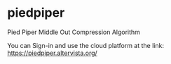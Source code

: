 # piedpiper
Pied Piper Middle Out Compression Algorithm

You can Sign-in and use the cloud platform at the link:
https://piedpiper.altervista.org/

